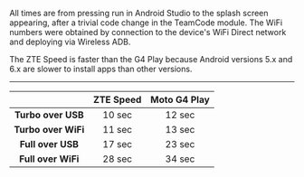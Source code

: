 All times are from pressing run in Android Studio to the splash screen appearing,
after a trivial code change in the TeamCode module. The WiFi numbers were
obtained by connection to the device's WiFi Direct network and deploying
via Wireless ADB.

The ZTE Speed is faster than the G4 Play because Android versions
5.x and 6.x are slower to install apps than other versions.

---

|                   |**ZTE Speed**|**Moto G4 Play**|
|:-----------------:|:-----------:|:--------------:|
|**Turbo over USB** |    10 sec   |     12 sec     |
|**Turbo over WiFi**|    11 sec   |     13 sec     |
| **Full over USB** |    17 sec   |     23 sec     |
|**Full over WiFi** |    28 sec   |     34 sec     |